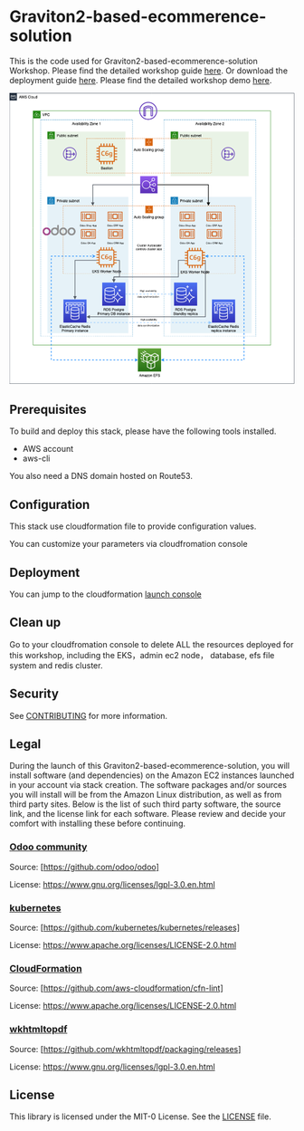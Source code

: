 # Graviton2-based-ecommerence-solution

This is the code used for Graviton2-based-ecommerence-solution Workshop. Please find the detailed workshop guide [here](https://graviton2.awspsa.com/0_4.1-%E5%AE%9E%E9%AA%8C1%E9%80%9A%E8%BF%87cloudformation-%E6%A8%A1%E6%9D%BF%E9%83%A8%E7%BD%B2%E5%AE%9E%E9%AA%8C%E6%9E%B6%E6%9E%84.html). Or download the deployment guide [here](https://awspsa-quickstart.s3.cn-northwest-1.amazonaws.com.cn/public/AWS+Cloudformation%3A%E9%83%A8%E7%BD%B2%E6%8C%87%E5%8D%97.pdf).
Please find the detailed workshop demo [here](https://www.awspsa.com). 

![Solution Architecture](resource/Architecture.png) 

## Prerequisites

To build and deploy this stack, please have the following tools installed. 

- AWS account
- aws-cli

You also need a DNS domain hosted on Route53. 

## Configuration

This stack use cloudformation file to provide configuration values. 

You can customize your parameters via cloudfromation console

## Deployment
You can jump to the cloudformation [launch console](https://console.aws.amazon.com/cloudformation/home?region=us-east-1#/stacks/new?stackName=Graviton2PartnerWorkshop&templateURL=https://awspsa-quickstart.s3.cn-northwest-1.amazonaws.com.cn/awspsa-odoo/templates/odoo-master.template)

## Clean up

Go to your cloudfromation console to delete ALL the resources deployed for this workshop, including the EKS，admin ec2 node， database, efs file system and redis cluster. 


## Security

See [CONTRIBUTING](CONTRIBUTING.md) for more information.

## Legal

During the launch of this Graviton2-based-ecommerence-solution, you will install software (and dependencies) on the Amazon EC2 instances launched in your account via stack creation. The software packages and/or sources you will install will be from the Amazon Linux distribution, as well as from third party sites.  Below is the list of such third party software, the source link, and the license link for each software. Please review and decide your comfort with installing these before continuing.  

### [Odoo community](https://www.odoo.com/)  
Source: [https://github.com/odoo/odoo] 

License: https://www.gnu.org/licenses/lgpl-3.0.en.html 


### [kubernetes](https://kubernetes.io)  
Source: [https://github.com/kubernetes/kubernetes/releases]

License: https://www.apache.org/licenses/LICENSE-2.0.html

### [CloudFormation](https://aws.amazon.com/cloudformation/)
Source: [https://github.com/aws-cloudformation/cfn-lint]

License: https://www.apache.org/licenses/LICENSE-2.0.html

### [wkhtmltopdf](https://wkhtmltopdf.org/)   
Source: [https://github.com/wkhtmltopdf/packaging/releases]

License: https://www.gnu.org/licenses/lgpl-3.0.en.html

## License

This library is licensed under the MIT-0 License. See the [LICENSE](LICENSE) file.

